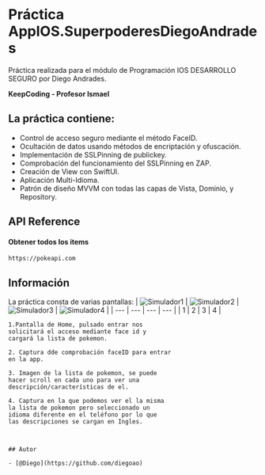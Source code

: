 # Práctica AppIOS.SuperpoderesDiegoAndrades

Práctica realizada para el módulo de Programación IOS DESARROLLO SEGURO por Diego Andrades.

**KeepCoding - Profesor Ismael**

## La práctica contiene:
- Control de acceso seguro mediante el método FaceID.
- Ocultación de datos usando métodos de encriptación y ofuscación.
- Implementación de SSLPinning de publickey.
- Comprobación del funcionamiento del SSLPinning en ZAP.
- Creación de View con SwiftUI.
- Aplicación Multi-Idioma.
- Patrón de diseño MVVM con todas las capas de Vista, Dominio, y Repository.


## API Reference

#### Obtener todos los items

```http
https://pokeapi.com
```

## Información

La práctica consta de varias pantallas:
| ![Simulador1](https://github.com/diegoao/AppDesarrolloSeguroDiegoAndrades/blob/main/Screenshots%20Readme/imagen1.png) | ![Simulador2](https://github.com/diegoao/AppDesarrolloSeguroDiegoAndrades/blob/main/Screenshots%20Readme/imagen2.png) | ![Simulador3](https://github.com/diegoao/AppDesarrolloSeguroDiegoAndrades/blob/main/Screenshots%20Readme/imagen3.png) | ![Simulador4](https://github.com/diegoao/AppDesarrolloSeguroDiegoAndrades/blob/main/Screenshots%20Readme/imagen4.png) |
| --- | --- | --- | --- | 
| 1 | 2 | 3 | 4 |

```
1.Pantalla de Home, pulsado entrar nos
solicitará el acceso mediante face id y
cargará la lista de pokemon.
```
```
2. Captura dde comprobación faceID para entrar
en la app.
```
```
3. Imagen de la lista de pokemon, se puede
hacer scroll en cada uno para ver una
descripción/características de el.
```
```
4. Captura en la que podemos ver el la misma
la lista de pokemon pero seleccionado un
idioma diferente en el teléfono por lo que
las descripciones se cargan en Ingles.
```
```


## Autor

- [@Diego](https://github.com/diegoao)
